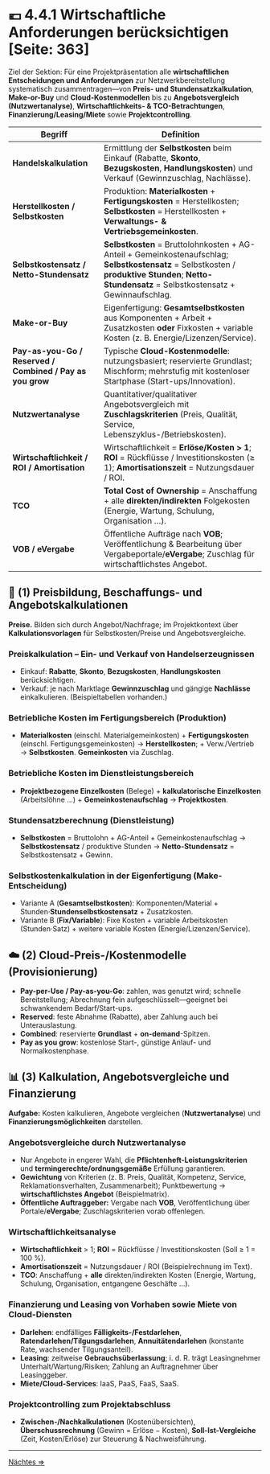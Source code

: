 # 💶 4.4.1 Wirtschaftliche Anforderungen berücksichtigen [Seite: 363]

Ziel der Sektion: Für eine Projektpräsentation alle **wirtschaftlichen Entscheidungen und Anforderungen** zur Netzwerkbereitstellung systematisch zusammentragen—von **Preis- und Stundensatzkalkulation**, **Make-or-Buy** und **Cloud-Kostenmodellen** bis zu **Angebotsvergleich (Nutzwertanalyse)**, **Wirtschaftlichkeits- & TCO-Betrachtungen**, **Finanzierung/Leasing/Miete** sowie **Projektcontrolling**. 

| Begriff                                                   | Definition                                                                                                                                                                                          |
| --------------------------------------------------------- | --------------------------------------------------------------------------------------------------------------------------------------------------------------------------------------------------- |
| **Handelskalkulation**                                    | Ermittlung der **Selbstkosten** beim Einkauf (Rabatte, **Skonto**, **Bezugskosten**, **Handlungskosten**) und Verkauf (Gewinnzuschlag, Nachlässe).                                                  |
| **Herstellkosten / Selbstkosten**                         | Produktion: **Materialkosten** + **Fertigungskosten** = Herstellkosten; **Selbstkosten** = Herstellkosten + **Verwaltungs- & Vertriebsgemeinkosten**.                                               |
| **Selbstkostensatz / Netto-Stundensatz**                  | **Selbstkosten** = Bruttolohnkosten + AG-Anteil + Gemeinkostenaufschlag; **Selbstkostensatz** = Selbstkosten / **produktive Stunden**; **Netto-Stundensatz** = Selbstkostensatz + Gewinnaufschlag.  |
| **Make-or-Buy**                                           | Eigenfertigung: **Gesamtselbstkosten** aus Komponenten + Arbeit + Zusatzkosten **oder** Fixkosten + variable Kosten (z. B. Energie/Lizenzen/Service).                                               |
| **Pay-as-you-Go / Reserved / Combined / Pay as you grow** | Typische **Cloud-Kostenmodelle**: nutzungsbasiert; reservierte Grundlast; Mischform; mehrstufig mit kostenloser Startphase (Start-ups/Innovation).                                                  |
| **Nutzwertanalyse**                                       | Quantitativer/qualitativer Angebotsvergleich mit **Zuschlagskriterien** (Preis, Qualität, Service, Lebenszyklus-/Betriebskosten).                                                                   |
| **Wirtschaftlichkeit / ROI / Amortisation**               | Wirtschaftlichkeit = **Erlöse/Kosten > 1**; **ROI** = Rückflüsse / Investitionskosten (≥ 1); **Amortisationszeit** = Nutzungsdauer / ROI.                                                           |
| **TCO**                                                   | **Total Cost of Ownership** = Anschaffung + alle **direkten/indirekten** Folgekosten (Energie, Wartung, Schulung, Organisation …).                                                                  |
| **VOB / eVergabe**                                        | Öffentliche Aufträge nach **VOB**; Veröffentlichung & Bearbeitung über Vergabeportale/**eVergabe**; Zuschlag für wirtschaftlichstes Angebot.                                                        |

## 🧮 (1) Preisbildung, Beschaffungs- und Angebotskalkulationen

**Preise.** Bilden sich durch Angebot/Nachfrage; im Projektkontext über **Kalkulationsvorlagen** für Selbstkosten/Preise und Angebotsvergleiche. 

### Preiskalkulation – Ein- und Verkauf von Handelserzeugnissen

* Einkauf: **Rabatte**, **Skonto**, **Bezugskosten**, **Handlungskosten** berücksichtigen.
* Verkauf: je nach Marktlage **Gewinnzuschlag** und gängige **Nachlässe** einkalkulieren. (Beispieltabellen vorhanden.)

### Betriebliche Kosten im Fertigungsbereich (Produktion)

* **Materialkosten** (einschl. Materialgemeinkosten) + **Fertigungskosten** (einschl. Fertigungsgemeinkosten) → **Herstellkosten**; + Verw./Vertrieb → **Selbstkosten**. **Gemeinkosten** via Zuschlag. 

### Betriebliche Kosten im Dienstleistungsbereich

* **Projektbezogene Einzelkosten** (Belege) + **kalkulatorische Einzelkosten** (Arbeitslöhne …) + **Gemeinkostenaufschlag** → **Projektkosten**. 

### Stundensatzberechnung (Dienstleistung)

* **Selbstkosten** = Bruttolohn + AG-Anteil + Gemeinkostenaufschlag → **Selbstkostensatz** / produktive Stunden → **Netto-Stundensatz** = Selbstkostensatz + Gewinn. 

### Selbstkostenkalkulation in der Eigenfertigung (Make-Entscheidung)

* Variante A (**Gesamtselbstkosten**): Komponenten/Material + Stunden·**Stundenselbstkostensatz** + Zusatzkosten.
* Variante B (**Fix/Variable**): Fixe Kosten + variable Arbeitskosten (Stunden·Satz) + weitere variable Kosten (Energie/Lizenzen/Service). 

## ☁️ (2) Cloud-Preis-/Kostenmodelle (Provisionierung)

* **Pay-per-Use / Pay-as-you-Go**: zahlen, was genutzt wird; schnelle Bereitstellung; Abrechnung fein aufgeschlüsselt—geeignet bei schwankendem Bedarf/Start-ups. 
* **Reserved**: feste Abnahme (Rabatte), aber Zahlung auch bei Unterauslastung. 
* **Combined**: reservierte **Grundlast** + **on-demand**-Spitzen. 
* **Pay as you grow**: kostenlose Start-, günstige Anlauf- und Normalkostenphase. 

## 📊 (3) Kalkulation, Angebotsvergleiche und Finanzierung

**Aufgabe:** Kosten kalkulieren, Angebote vergleichen (**Nutzwertanalyse**) und **Finanzierungsmöglichkeiten** darstellen. 

### Angebotsvergleiche durch Nutzwertanalyse

* Nur Angebote in engerer Wahl, die **Pflichtenheft-Leistungskriterien** und **termingerechte/ordnungsgemäße** Erfüllung garantieren.
* **Gewichtung** von Kriterien (z. B. Preis, Qualität, Kompetenz, Service, Reklamationsverhalten, Zusammenarbeit); Punktbewertung → **wirtschaftlichstes Angebot** (Beispielmatrix). 
* **Öffentliche Auftraggeber:** Vergabe nach **VOB**, Veröffentlichung über Portale/**eVergabe**; Zuschlagskriterien vorab offenlegen. 

### Wirtschaftlichkeitsanalyse

* **Wirtschaftlichkeit** > 1; **ROI** = Rückflüsse / Investitionskosten (Soll ≥ 1 = 100 %).
* **Amortisationszeit** = Nutzungsdauer / ROI (Beispielrechnung im Text).
* **TCO**: Anschaffung + **alle** direkten/indirekten Kosten (Energie, Wartung, Schulung, Organisation, entgangene Geschäfte …).

### Finanzierung und Leasing von Vorhaben sowie Miete von Cloud-Diensten

* **Darlehen**: endfälliges **Fälligkeits-/Festdarlehen**, **Ratendarlehen/Tilgungsdarlehen**, **Annuitätendarlehen** (konstante Rate, wachsender Tilgungsanteil).
* **Leasing**: zeitweise **Gebrauchsüberlassung**; i. d. R. trägt Leasingnehmer Unterhalt/Wartung/Risiken; Zahlung an Auftragnehmer über Leasinggeber.
* **Miete/Cloud-Services**: IaaS, PaaS, FaaS, SaaS. 

### Projektcontrolling zum Projektabschluss

* **Zwischen-/Nachkalkulationen** (Kostenübersichten), **Überschussrechnung** (Gewinn = Erlöse − Kosten), **Soll-Ist-Vergleiche** (Zeit, Kosten/Erlöse) zur Steuerung & Nachweisführung. 



---

[Nächtes => ](./4.4.2_Sicherheitsrelevante_Anforderungen_beruecksichtigen.md)
